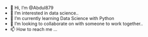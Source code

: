 - 👋 Hi, I’m @Abdul879
- 👀 I’m interested in data science..
- 🌱 I’m currently learning Data Science with Python
- 💞️ I’m looking to collaborate on with someone to work together..
- 📫 How to reach me ...

<!---
Abdul879/Abdul879 is a ✨ special ✨ repository because its `README.md` (this file) appears on your GitHub profile.
You can click the Preview link to take a look at your changes.
--->
